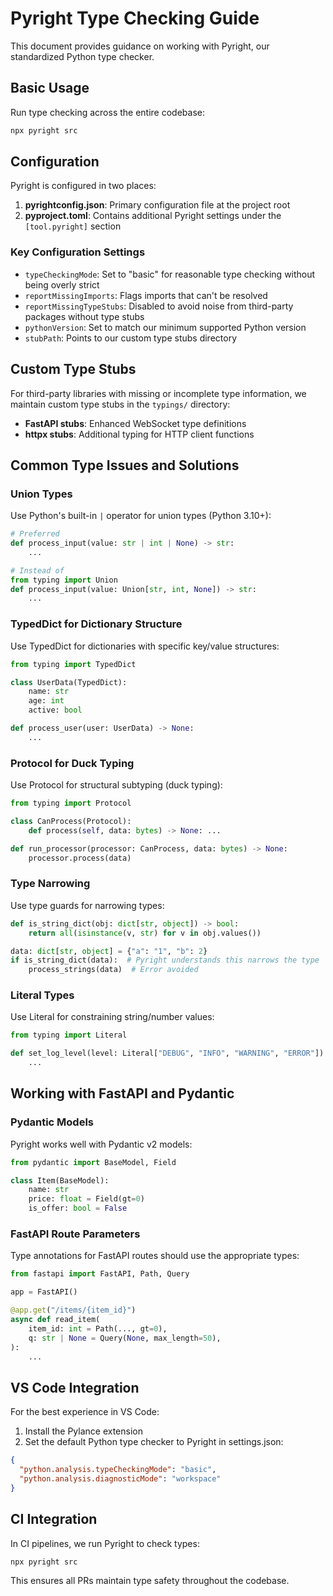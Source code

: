 # Pyright Type Checking Guide

This document provides guidance on working with Pyright, our standardized Python type checker.

## Basic Usage

Run type checking across the entire codebase:

```bash
npx pyright src
```

## Configuration

Pyright is configured in two places:

1. **pyrightconfig.json**: Primary configuration file at the project root
2. **pyproject.toml**: Contains additional Pyright settings under the `[tool.pyright]` section

### Key Configuration Settings

- `typeCheckingMode`: Set to "basic" for reasonable type checking without being overly strict
- `reportMissingImports`: Flags imports that can't be resolved
- `reportMissingTypeStubs`: Disabled to avoid noise from third-party packages without type stubs
- `pythonVersion`: Set to match our minimum supported Python version
- `stubPath`: Points to our custom type stubs directory

## Custom Type Stubs

For third-party libraries with missing or incomplete type information, we maintain custom type stubs in the `typings/` directory:

- **FastAPI stubs**: Enhanced WebSocket type definitions
- **httpx stubs**: Additional typing for HTTP client functions

## Common Type Issues and Solutions

### Union Types

Use Python's built-in `|` operator for union types (Python 3.10+):

```python
# Preferred
def process_input(value: str | int | None) -> str:
    ...

# Instead of
from typing import Union
def process_input(value: Union[str, int, None]) -> str:
    ...
```

### TypedDict for Dictionary Structure

Use TypedDict for dictionaries with specific key/value structures:

```python
from typing import TypedDict

class UserData(TypedDict):
    name: str
    age: int
    active: bool

def process_user(user: UserData) -> None:
    ...
```

### Protocol for Duck Typing

Use Protocol for structural subtyping (duck typing):

```python
from typing import Protocol

class CanProcess(Protocol):
    def process(self, data: bytes) -> None: ...

def run_processor(processor: CanProcess, data: bytes) -> None:
    processor.process(data)
```

### Type Narrowing

Use type guards for narrowing types:

```python
def is_string_dict(obj: dict[str, object]) -> bool:
    return all(isinstance(v, str) for v in obj.values())

data: dict[str, object] = {"a": "1", "b": 2}
if is_string_dict(data):  # Pyright understands this narrows the type
    process_strings(data)  # Error avoided
```

### Literal Types

Use Literal for constraining string/number values:

```python
from typing import Literal

def set_log_level(level: Literal["DEBUG", "INFO", "WARNING", "ERROR"]) -> None:
    ...
```

## Working with FastAPI and Pydantic

### Pydantic Models

Pyright works well with Pydantic v2 models:

```python
from pydantic import BaseModel, Field

class Item(BaseModel):
    name: str
    price: float = Field(gt=0)
    is_offer: bool = False
```

### FastAPI Route Parameters

Type annotations for FastAPI routes should use the appropriate types:

```python
from fastapi import FastAPI, Path, Query

app = FastAPI()

@app.get("/items/{item_id}")
async def read_item(
    item_id: int = Path(..., gt=0),
    q: str | None = Query(None, max_length=50),
):
    ...
```

## VS Code Integration

For the best experience in VS Code:

1. Install the Pylance extension
2. Set the default Python type checker to Pyright in settings.json:

```json
{
  "python.analysis.typeCheckingMode": "basic",
  "python.analysis.diagnosticMode": "workspace"
}
```

## CI Integration

In CI pipelines, we run Pyright to check types:

```bash
npx pyright src
```

This ensures all PRs maintain type safety throughout the codebase.
